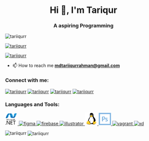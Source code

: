 <h1 align="center">Hi 👋, I'm Tariqur</h1>
<h3 align="center">A aspiring Programming</h3>

<p align="left"> <img src="https://komarev.com/ghpvc/?username=tariiqurr&label=Profile%20views&color=00ffff&style=flat-square" alt="tariiqurr" /> </p>

<p align="left"> <a href="https://github.com/ryo-ma/github-profile-trophy"><img src="https://github-profile-trophy.vercel.app/?username=tariiqurr" alt="tariiqurr" /></a> </p>

<p align="left"> <a href="https://twitter.com/tariiqurr" target="blank"><img src="https://img.shields.io/twitter/follow/tariiqurr?logo=twitter&style=for-the-badge" alt="tariiqurr" /></a> </p>

- 📫 How to reach me **mdtariiqurrahman@gmail.com**

<h3 align="left">Connect with me:</h3>
<p align="left">
<a href="https://twitter.com/tariiqurr" target="blank"><img align="center" src="https://raw.githubusercontent.com/rahuldkjain/github-profile-readme-generator/master/src/images/icons/Social/twitter.svg" alt="tariiqurr" height="30" width="40" /></a>
<a href="https://linkedin.com/in/tariiqurr" target="blank"><img align="center" src="https://raw.githubusercontent.com/rahuldkjain/github-profile-readme-generator/master/src/images/icons/Social/linked-in-alt.svg" alt="tariiqurr" height="30" width="40" /></a>
<a href="https://fb.com/tariiqurr" target="blank"><img align="center" src="https://raw.githubusercontent.com/rahuldkjain/github-profile-readme-generator/master/src/images/icons/Social/facebook.svg" alt="tariiqurr" height="30" width="40" /></a>
<a href="https://instagram.com/tariiqurr" target="blank"><img align="center" src="https://raw.githubusercontent.com/rahuldkjain/github-profile-readme-generator/master/src/images/icons/Social/instagram.svg" alt="tariiqurr" height="30" width="40" /></a>
</p>

<h3 align="left">Languages and Tools:</h3>
<p align="left"> <a href="https://dotnet.microsoft.com/" target="_blank" rel="noreferrer"> <img src="https://raw.githubusercontent.com/devicons/devicon/master/icons/dot-net/dot-net-original-wordmark.svg" alt="dotnet" width="40" height="40"/> </a> <a href="https://www.figma.com/" target="_blank" rel="noreferrer"> <img src="https://www.vectorlogo.zone/logos/figma/figma-icon.svg" alt="figma" width="40" height="40"/> </a> <a href="https://firebase.google.com/" target="_blank" rel="noreferrer"> <img src="https://www.vectorlogo.zone/logos/firebase/firebase-icon.svg" alt="firebase" width="40" height="40"/> </a> <a href="https://www.adobe.com/in/products/illustrator.html" target="_blank" rel="noreferrer"> <img src="https://www.vectorlogo.zone/logos/adobe_illustrator/adobe_illustrator-icon.svg" alt="illustrator" width="40" height="40"/> </a> <a href="https://www.linux.org/" target="_blank" rel="noreferrer"> <img src="https://raw.githubusercontent.com/devicons/devicon/master/icons/linux/linux-original.svg" alt="linux" width="40" height="40"/> </a> <a href="https://www.photoshop.com/en" target="_blank" rel="noreferrer"> <img src="https://raw.githubusercontent.com/devicons/devicon/master/icons/photoshop/photoshop-line.svg" alt="photoshop" width="40" height="40"/> </a> <a href="https://www.vagrantup.com/" target="_blank" rel="noreferrer"> <img src="https://www.vectorlogo.zone/logos/vagrantup/vagrantup-icon.svg" alt="vagrant" width="40" height="40"/> </a> <a href="https://www.adobe.com/products/xd.html" target="_blank" rel="noreferrer"> <img src="https://cdn.worldvectorlogo.com/logos/adobe-xd.svg" alt="xd" width="40" height="40"/> </a> </p>

<p><img align="left" src="https://github-readme-stats.vercel.app/api/top-langs?username=tariiqurr&show_icons=true&title_color=ff0000&locale=en&layout=compact" alt="tariiqurr" /></p>

<p>&nbsp;<img align="center" src="https://github-readme-stats.vercel.app/api?username=tariiqurr&show_icons=true&locale=en" alt="tariiqurr" /></p>
